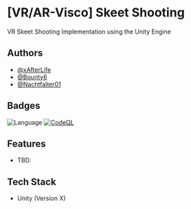 # [VR/AR-Visco] Skeet Shooting

VR Skeet Shooting Implementation using the Unity Engine


## Authors

- [@xAfterLife](https://www.github.com/xAfterLife)
- [@Bounty6](https://www.github.com/bounty6)
- [@Nachtfalter01](https://www.github.com/nachtfalter01)


## Badges

![Language](https://img.shields.io/github/languages/top/xAfterLife/505-GUI) [![CodeQL](https://github.com/xAfterLife/VR-AR-Visco/actions/workflows/codeql.yml/badge.svg)](https://github.com/xAfterLife/VR-AR-Visco/actions/workflows/codeql.yml)


## Features
* TBD.
    

## Tech Stack
* Unity (Version X)
